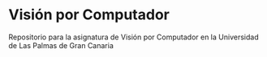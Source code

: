 # Visión por Computador
Repositorio para la asignatura de Visión por Computador en la Universidad de Las Palmas de Gran Canaria
